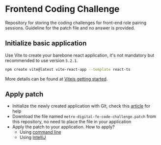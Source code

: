 # Frontend Coding Challenge

Repository for storing the coding challenges for front-end role pairing sessions. Guideline for the patch file and no answer is provided.

## Initialize basic application
Use Vite to create your barebone react application, it's not mandatory but recommended to use version `5.2.1`.

```bash
npm create vite@latest vite-react-app --template react-ts
```

More details can be found at [Vitejs getting started](https://vitejs.dev/guide/#scaffolding-your-first-vite-project).

## Apply patch

- Initialize the newly created application with Git, check this [article](https://github.com/git-guides/git-init) for help
- Download the file named `metro-digital-fe-code-challenge.patch` from this repository, no need to place the file in your application
- Apply the patch to your application. How to apply?
  - Using [command line](https://git-scm.com/docs/git-apply)
  - Using [IntelliJ](https://www.jetbrains.com/help/idea/using-patches.html#apply-patch)